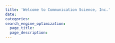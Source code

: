 ```yaml
---
title: 'Welcome to Communication Science, Inc.'
date:
categories:
search_engine_optimization:
  page_title:
  page_description:
---
```

